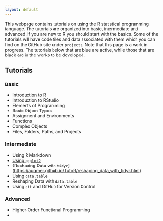 ```yaml
---
layout: default
---
```


This webpage contains tutorials on using the R statistical programming language.
The tutorials are organized into basic, intermediate and advanced. 
If you are new to R you should start with the basics. 
Some of the tutorials will have code files and data associated with them which you can find on the GitHub site under `projects`.
Note that this page is a work in progress. 
The tutorials below that are blue are active, while those that are black are in the works to be developed.

## Tutorials

### Basic

* Introduction to R
* Introduction to RStudio
* Elements of Programming
* Basic Object Types
* Assignment and Environments
* Functions
* Complex Objects
* Files, Folders, Paths, and Projects

### Intermediate

* Using R Markdown
* [Using `ggplot2`](https://auqmer.github.io/TutoR/ggplot2_tutorial.html)
* {Reshaping Data with `tidyr`](https://auqmer.github.io/TutoR/reshaping_data_with_tidyr.html)
* Using `data.table`
* Reshaping Data with `data.table`
* Using `git` and GitHub for Version Control

### Advanced

* Higher-Order Functional Programming
* 
